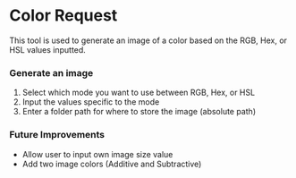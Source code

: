 # Color Request
This tool is used to generate an image of a color based on the RGB, Hex, or HSL values inputted.
### Generate an image
1. Select which mode you want to use between RGB, Hex, or HSL
2. Input the values specific to the mode
3. Enter a folder path for where to store the image (absolute path)
### Future Improvements
- Allow user to input own image size value
- Add two image colors (Additive and Subtractive)
